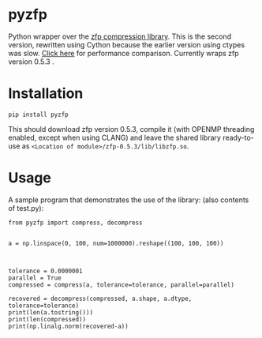 # pyzfp
Python wrapper over the [zfp compression library](https://computation.llnl.gov/projects/floating-point-compression). This is the second version, rewritten using Cython because the earlier version using ctypes was slow. [Click here](https://github.com/navjotk/pyzfp/blob/ctypes_vs_cython/ctypes_vs_cython_compression.png) for performance comparison. Currently wraps zfp version 0.5.3 . 

# Installation
```
pip install pyzfp
```
This should download zfp version 0.5.3, compile it (with OPENMP
threading enabled, except when using CLANG) and leave the shared library ready-to-use  as
`<Location of module>/zfp-0.5.3/lib/libzfp.so`.

# Usage

A sample program that demonstrates the use of the library: (also contents of test.py):
```
from pyzfp import compress, decompress


a = np.linspace(0, 100, num=1000000).reshape((100, 100, 100))



tolerance = 0.0000001
parallel = True
compressed = compress(a, tolerance=tolerance, parallel=parallel)

recovered = decompress(compressed, a.shape, a.dtype, tolerance=tolerance)
print(len(a.tostring()))
print(len(compressed))
print(np.linalg.norm(recovered-a))
```

